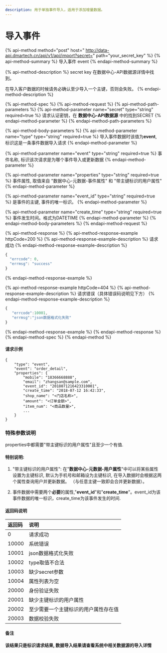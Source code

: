 ```yaml
---
description: 用于单独事件导入，适用于添加增量数据。
---
```


# 导入事件

{% api-method method="post" host=" http://data-api.dmartech.cn/api/v1/api/import?secret=" path="your\_secret\_key" %}
{% api-method-summary %}
导入事件 event
{% endapi-method-summary %}

{% api-method-description %}
secret key 在数据中心-API数据源详情中找到。  
  
在导入客户数据的时候请务必确认至少导入一个主键，否则会失败。
{% endapi-method-description %}

{% api-method-spec %}
{% api-method-request %}
{% api-method-path-parameters %}
{% api-method-parameter name="secret" type="string" required=true %}
请求认证密钥，在 **数据中心-API数据源** 中的找到SECRET
{% endapi-method-parameter %}
{% endapi-method-path-parameters %}

{% api-method-body-parameters %}
{% api-method-parameter name="type" type="string" required=true %}
导入事件数据时该值为**event**, 标识这是一条事件数据导入请求
{% endapi-method-parameter %}

{% api-method-parameter name="event" type="string" required=true %}
事件名称, 标识该次请求是为哪个事件导入或更新数据
{% endapi-method-parameter %}

{% api-method-parameter name="properties" type="string" required=true %}
事件属性, 取值来自 "数据中心-元数据-事件属性" 和 "带主键标识的用户属性"
{% endapi-method-parameter %}

{% api-method-parameter name="event\_id" type="string" required=true %}
是事件的主键, 事件的唯一标识。
{% endapi-method-parameter %}

{% api-method-parameter name="create\_time" type="string" required=true %}
事件发生时间。格式为DATETIME
{% endapi-method-parameter %}
{% endapi-method-body-parameters %}
{% endapi-method-request %}

{% api-method-response %}
{% api-method-response-example httpCode=200 %}
{% api-method-response-example-description %}
请求成功
{% endapi-method-response-example-description %}

```javascript
{
  "errcode": 0,
  "errmsg": "success"
}
```
{% endapi-method-response-example %}

{% api-method-response-example httpCode=404 %}
{% api-method-response-example-description %}
 请求错误（具体错误码说明见下方）
{% endapi-method-response-example-description %}

```javascript
{
   "errcode":10001,
   "errmsg":"json数据格式化失败"
}
```
{% endapi-method-response-example %}
{% endapi-method-response %}
{% endapi-method-spec %}
{% endapi-method %}

#### 请求示例

```text
{
    "type": "event",
    "event": "order_detail",
    "properties": {
        "mobile": "18366668888",
        "email": "zhangsan@sample.com",
        "event_id": "2018071216423310001",
        "create_time": "2018-07-12 16:42:33",
        "shop_name": "<门店名称>",
        "amount": "<订单金额>",
        "item_num": "<商品数量>",
        ...
    }
}
```

### 特殊参数说明

properties中都需要"带主键标识的用户属性"且至少一个有值.

#### 特别说明: 

1. "带主键标识的用户属性": 在"**数据中心-元数据-用户属性**"中可以将某些属性设置为主键标识, 默认为手机号和邮箱设为主键标识, 在导入数据时会根据这两个属性查询用户并更新数据。 （与任意主键一致即会合并更新数据）。

2. 事件数据中需要两个**必要**的属性,"**event\_id**"和"**create\_time**"。event\_id为该事件数据的唯一标识，create\_time为该事件发生的时间.

#### 返回码说明

| 返回码 | 说明 |
| :--- | :--- |
| 0 | 请求成功 |
| 10000 | 系统错误 |
| 10001 | json数据格式化失败 |
| 10002 | type取值不合法 |
| 10003 | 缺少secret参数 |
| 10004 | 属性列表为空 |
| 20000 | 身份验证失败 |
| 20001 | 缺少主键标识的用户属性 |
| 20002 | 至少需要一个主键标识的用户属性存在值 |
| 20003 | 数据校验失败 |

#### 备注

**该结果只是标识请求结果, 数据导入结果请查看系统中相关数据源的导入详情**

